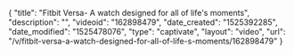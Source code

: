 {
    "title": "Fitbit Versa- A watch designed for all of life's moments",
    "description": "",
    "videoid": "162898479",
    "date_created": "1525392285",
    "date_modified": "1525478076",
    "type": "captivate",
    "layout": "video",
    "url": "\/v\/fitbit-versa-a-watch-designed-for-all-of-life-s-moments\/162898479"
}